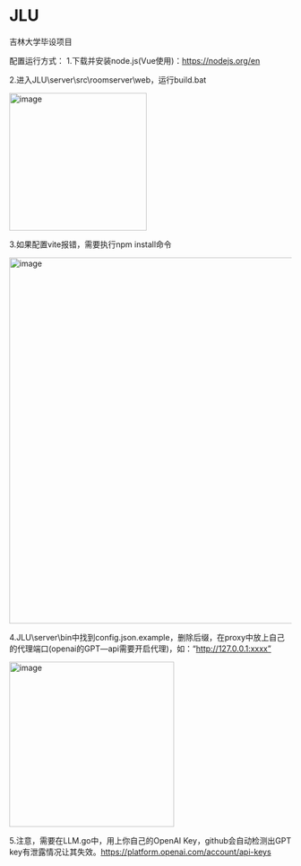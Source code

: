 # JLU
吉林大学毕设项目

配置运行方式：
1.下载并安装node.js(Vue使用)：https://nodejs.org/en

2.进入JLU\server\src\roomserver\web，运行build.bat

<img width="245" alt="image" src="https://github.com/strongerererer/JLU/assets/96679694/a803ca80-d000-459e-b370-a1e4c2c6a374">

3.如果配置vite报错，需要执行npm install命令

<img width="652" alt="image" src="https://github.com/strongerererer/JLU/assets/96679694/fd22b3ab-4192-4219-ba43-73493ca56cfe">

4.JLU\server\bin中找到config.json.example，删除后缀，在proxy中放上自己的代理端口(openai的GPT—api需要开启代理)，如：“http://127.0.0.1:xxxx”

<img width="294" alt="image" src="https://github.com/strongerererer/JLU/assets/96679694/c10de791-808b-4dc9-9184-f4d43b0edc4c">



5.注意，需要在LLM.go中，用上你自己的OpenAI Key，github会自动检测出GPT key有泄露情况让其失效。https://platform.openai.com/account/api-keys
